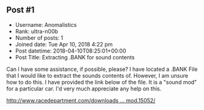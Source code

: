 ## Post #1
- Username: Anomalistics
- Rank: ultra-n00b
- Number of posts: 1
- Joined date: Tue Apr 10, 2018 4:22 pm
- Post datetime: 2018-04-10T08:25:01+00:00
- Post Title: Extracting .BANK for sound contents

Can I have some assistance, if possible, please? I have located a .BANK File that I would like to extract the sounds contents of. However, I am unsure how to do this. I have provided the link below of the file. It is a "sound mod" for a particular car. I'd very much appreciate any help on this. 

[http://www.racedepartment.com/downloads ... mod.15052/](http://www.racedepartment.com/downloads/porsche-911-rsr-2017-sound-mod.15052/)
